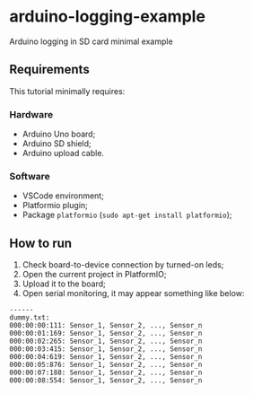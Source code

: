 # arduino-logging-example
Arduino logging in SD card minimal example

## Requirements

This tutorial minimally requires:

### Hardware

- Arduino Uno board;
- Arduino SD shield;
- Arduino upload cable.

### Software
	
- VSCode environment;
- Platformio plugin;
- Package `platformio` (```sudo apt-get install platformio```);

## How to run
	
1. Check board-to-device connection by turned-on leds;
2. Open the current project in PlatformIO;
3. Upload it to the board;
4. Open serial monitoring, it may appear something like below:

```
------
dummy.txt:
000:00:00:111: Sensor_1, Sensor_2, ..., Sensor_n
000:00:01:169: Sensor_1, Sensor_2, ..., Sensor_n
000:00:02:265: Sensor_1, Sensor_2, ..., Sensor_n
000:00:03:415: Sensor_1, Sensor_2, ..., Sensor_n
000:00:04:619: Sensor_1, Sensor_2, ..., Sensor_n
000:00:05:876: Sensor_1, Sensor_2, ..., Sensor_n
000:00:07:188: Sensor_1, Sensor_2, ..., Sensor_n
000:00:08:554: Sensor_1, Sensor_2, ..., Sensor_n
```
